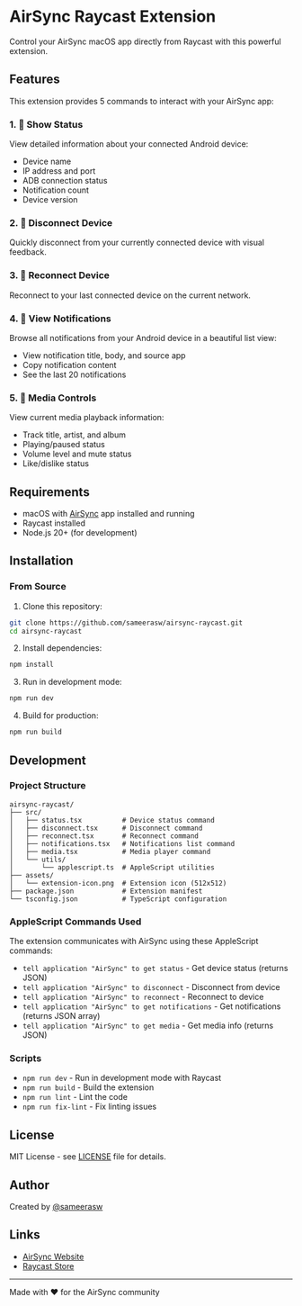 # AirSync Raycast Extension

Control your AirSync macOS app directly from Raycast with this powerful extension.

## Features

This extension provides 5 commands to interact with your AirSync app:

### 1. 📱 Show Status
View detailed information about your connected Android device:
- Device name
- IP address and port
- ADB connection status
- Notification count
- Device version

### 2. 🔌 Disconnect Device
Quickly disconnect from your currently connected device with visual feedback.

### 3. 🔄 Reconnect Device
Reconnect to your last connected device on the current network.

### 4. 🔔 View Notifications
Browse all notifications from your Android device in a beautiful list view:
- View notification title, body, and source app
- Copy notification content
- See the last 20 notifications

### 5. 🎵 Media Controls
View current media playback information:
- Track title, artist, and album
- Playing/paused status
- Volume level and mute status
- Like/dislike status

## Requirements

- macOS with [AirSync](https://www.sameerasw.com/airsync) app installed and running
- Raycast installed
- Node.js 20+ (for development)

## Installation

### From Source

1. Clone this repository:
```bash
git clone https://github.com/sameerasw/airsync-raycast.git
cd airsync-raycast
```

2. Install dependencies:
```bash
npm install
```

3. Run in development mode:
```bash
npm run dev
```

4. Build for production:
```bash
npm run build
```

## Development

### Project Structure

```
airsync-raycast/
├── src/
│   ├── status.tsx          # Device status command
│   ├── disconnect.tsx      # Disconnect command
│   ├── reconnect.tsx       # Reconnect command
│   ├── notifications.tsx   # Notifications list command
│   ├── media.tsx           # Media player command
│   └── utils/
│       └── applescript.ts  # AppleScript utilities
├── assets/
│   └── extension-icon.png  # Extension icon (512x512)
├── package.json            # Extension manifest
└── tsconfig.json           # TypeScript configuration
```

### AppleScript Commands Used

The extension communicates with AirSync using these AppleScript commands:

- `tell application "AirSync" to get status` - Get device status (returns JSON)
- `tell application "AirSync" to disconnect` - Disconnect from device
- `tell application "AirSync" to reconnect` - Reconnect to device
- `tell application "AirSync" to get notifications` - Get notifications (returns JSON array)
- `tell application "AirSync" to get media` - Get media info (returns JSON)

### Scripts

- `npm run dev` - Run in development mode with Raycast
- `npm run build` - Build the extension
- `npm run lint` - Lint the code
- `npm run fix-lint` - Fix linting issues

## License

MIT License - see [LICENSE](LICENSE) file for details.

## Author

Created by [@sameerasw](https://github.com/sameerasw)

## Links

- [AirSync Website](https://www.sameerasw.com/airsync)
- [Raycast Store](https://raycast.com)

---

Made with ❤️ for the AirSync community
